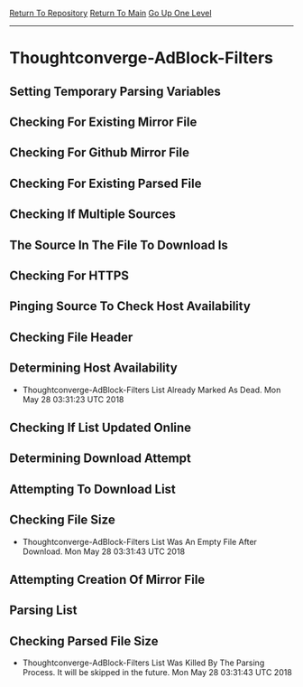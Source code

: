 [Return To Repository](https://github.com/deathbybandaid/piholeparser/)
[Return To Main](https://github.com/deathbybandaid/piholeparser/blob/master/RecentRunLogs/Mainlog.md)
[Go Up One Level](https://github.com/deathbybandaid/piholeparser/blob/master/RecentRunLogs/TopLevelScripts/30-Processing-External-Blacklists.md)
____________________________________
# Thoughtconverge-AdBlock-Filters
## Setting Temporary Parsing Variables
## Checking For Existing Mirror File
## Checking For Github Mirror File
## Checking For Existing Parsed File
## Checking If Multiple Sources
## The Source In The File To Download Is
## Checking For HTTPS
## Pinging Source To Check Host Availability
## Checking File Header
## Determining Host Availability
* Thoughtconverge-AdBlock-Filters List Already Marked As Dead. Mon May 28 03:31:23 UTC 2018
## Checking If List Updated Online
## Determining Download Attempt
## Attempting To Download List
## Checking File Size
* Thoughtconverge-AdBlock-Filters List Was An Empty File After Download. Mon May 28 03:31:43 UTC 2018
## Attempting Creation Of Mirror File
## Parsing List
## Checking Parsed File Size
* Thoughtconverge-AdBlock-Filters List Was Killed By The Parsing Process. It will be skipped in the future. Mon May 28 03:31:43 UTC 2018
